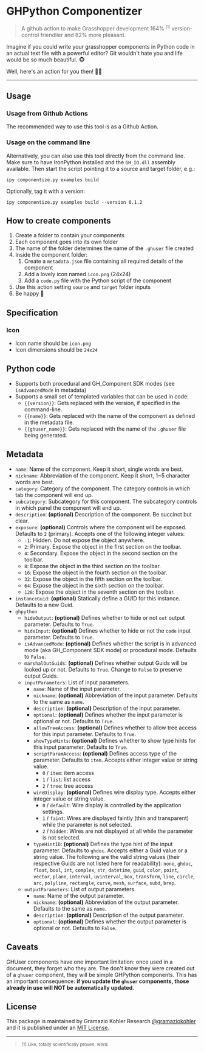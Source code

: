 # GHPython Componentizer

> A github action to make Grasshopper development 164% <sup><small>[1]</small></sup> version-control friendlier and 82% more pleasant.

Imagine if you could write your grasshopper components in Python code in an actual text file with a powerful editor?
Git wouldn't hate you and life would be so much beautiful. 🐵

Well, here's an action for you then! 🦸‍♀️

---

## Usage

### Usage from Github Actions

The recommended way to use this tool is as a Github Action.

### Usage on the command line

Alternatively, you can also use this tool directly from the command line.
Make sure to have IronPython installed and the `GH_IO.dll` assembly available.
Then start the script pointing it to a source and target folder, e.g.:

    ipy componentize.py examples build

Optionally, tag it with a version:

    ipy componentize.py examples build --version 0.1.2

## How to create components

1. Create a folder to contain your components
1. Each component goes into its own folder
1. The name of the folder determines the name of the `.ghuser` file created
1. Inside the component folder:
   1. Create a `metadata.json` file containing all required details of the component
   1. Add a lovely icon named `icon.png` (24x24)
   1. Add a `code.py` file with the Python script of the component
1. Use this action setting `source` and `target` folder inputs
1. Be happy 🎈

## Specification

### Icon

* Icon name should be `icon.png`
* Icon dimensions should be `24x24`

## Python code

* Supports both procedural and GH_Component SDK modes (see `isAdvancedMode` in metadata)
* Supports a small set of templated variables that can be used in code:
  * `{{version}}`: Gets replaced with the version, if specified in the command-line.
  * `{{name}}`: Gets replaced with the name of the component as defined in the metadata file.
  * `{{ghuser_name}}`: Gets replaced with the name of the `.ghuser` file being generated.

## Metadata

* `name`: Name of the component. Keep it short, single words are best.
* `nickname`: Abbreviation of the component. Keep it short, 1~5 character words are best.
* `category`: Category of the component. The category controls in which tab the component will end up.
* `subcategory`: Subcategory for this component. The subcategory controls in which panel the component will end up.
* `description`: **(optional)** Description of the component. Be succinct but clear.
* `exposure`: **(optional)** Controls where the component will be exposed. Defaults to `2` (primary). Accepts one of the following integer values:
  * `-1`:  Hidden. Do not expose the object anywhere.
  * `2`: Primary. Expose the object in the first section on the toolbar.
  * `4`: Secondary. Expose the object in the second section on the toolbar.
  * `8`: Expose the object in the third section on the toolbar.
  * `16`: Expose the object in the fourth section on the toolbar.
  * `32`: Expose the object in the fifth section on the toolbar.
  * `64`: Expose the object in the sixth section on the toolbar.
  * `128`: Expose the object in the seventh section on the toolbar.
* `instanceGuid`: **(optional)** Statically define a GUID for this instance. Defaults to a new Guid.
* `ghpython`
  * `hideOutput`: **(optional)** Defines whether to hide or not `out` output parameter. Defaults to `True`.
  * `hideInput`: **(optional)** Defines whether to hide or not the `code` input parameter. Defaults to `True`.
  * `isAdvancedMode`: **(optional)** Defines whether the script is in advanced mode (aka GH_Component SDK mode) or procedural mode. Defaults to `False`.
  * `marshalOutGuids`: **(optional)** Defines whether output Guids will be looked up or not. Defaults to `True`. Change to `False` to preserve output Guids.
  * `inputParameters`: List of input parameters.
    * `name`: Name of the input parameter.
    * `nickname`: **(optional)** Abbreviation of the input parameter. Defaults to the same as `name`.
    * `description`: **(optional)** Description of the input parameter.
    * `optional`: **(optional)** Defines whether the input parameter is optional or not. Defaults to `True`.
    * `allowTreeAccess`: **(optional)** Defines whether to allow tree access for this input parameter. Defaults to `True`.
    * `showTypeHints`: **(optional)** Defines whether to show type hints for this input parameter. Defaults to `True`.
    * `scriptParamAccess`: **(optional)** Defines access type of the parameter. Defaults to `item`. Accepts either integer value or string value.
      * `0` / `item`: item access
      * `1` / `list`: list access
      * `2` / `tree`: tree access
    * `wireDisplay`: **(optional)** Defines wire display type. Accepts either integer value or string value.
      * `0` / `default`: Wire display is controlled by the application settings.
      * `1` / `faint`: Wires are displayed faintly (thin and transparent) while the parameter is not selected.
      * `2` / `hidden`: Wires are not displayed at all while the parameter is not selected.
    * `typeHintID`: **(optional)** Defines the type hint of the input parameter. Defaults to `ghdoc`.
      Accepts either a Guid value or a string value. The following are the valid
      string values (their respective Guids are not listed here for readability):
      `none`, `ghdoc`, `float`, `bool`, `int`, `complex`, `str`, `datetime`, `guid`,
      `color`, `point`, `vector`, `plane`, `interval`, `uvinterval`, `box`, `transform`,
      `line`, `circle`, `arc`, `polyline`, `rectangle`, `curve`, `mesh`, `surface`, `subd`, `brep`.
  * `outputParameters`: List of output parameters.
    * `name`: Name of the output parameter.
    * `nickname`: **(optional)** Abbreviation of the output parameter. Defaults to the same as `name`.
    * `description`: **(optional)** Description of the output parameter.
    * `optional`: **(optional)** Defines whether the output parameter is optional or not. Defaults to `False`.

## Caveats

GHUser components have one important limitation: once used in a document, they forget who they are.
The don't know they were created out of a `ghuser` component, they will be simple GHPython components.
This has an important consequence: **if you update the `ghuser` components,
those already in use will NOT be automatically updated**.

## License

This package is maintained by Gramazio Kohler Research [@gramaziokohler](https://github.com/gramaziokohler)
and it is published under an [MIT License](LICENSE).

---
> <sup>[1] Like, totally scientifically proven. word.</sup>
